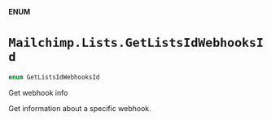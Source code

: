 **ENUM**

# `Mailchimp.Lists.GetListsIdWebhooksId`

```swift
enum GetListsIdWebhooksId
```

Get webhook info

Get information about a specific webhook.
